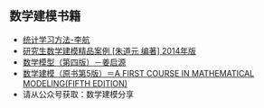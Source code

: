 ## 数学建模书籍
- [统计学习方法-李航](./数学建模/数学建模书籍/数学建模书籍/统计学习方法-李航.pdf)
- [研究生数学建模精品案例 [朱道元 编著] 2014年版](https://mp.weixin.qq.com/s?__biz=MzI5MTY1MzU1Mg==&amp;mid=2247487303&amp;idx=1&amp;sn=a2bdb7260d6508655e5da4366817744a&amp;scene=19&token=57447911&lang=zh_CN#wechat_redirect)
- [数学模型（第四版）－姜启源](https://mp.weixin.qq.com/s?__biz=MzI5MTY1MzU1Mg==&amp;mid=2247487303&amp;idx=1&amp;sn=a2bdb7260d6508655e5da4366817744a&amp;scene=19&token=57447911&lang=zh_CN#wechat_redirect)
- [数学建模（原书第5版）＝A FIRST COURSE IN MATHEMATICAL MODELING(FIFTH EDITION)](https://mp.weixin.qq.com/s?__biz=MzI5MTY1MzU1Mg==&amp;mid=2247487303&amp;idx=1&amp;sn=a2bdb7260d6508655e5da4366817744a&amp;scene=19&token=57447911&lang=zh_CN#wechat_redirect)
- 请从公众号获取：数学建模分享

